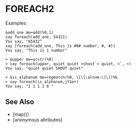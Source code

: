 # FOREACH2

  Examples:
```
&add_one me=add(%0,1)
say foreach(add_one, 54321)
You say, "65432"
say [foreach(add_one, This is #0# number, #, #)]
You say, "This is 1 number"
```

    > &upper me=ucstr(%0)
    > say foreach(upper, quiet quiet >shout`< quiet, >`, <)
    You say, "quiet quiet SHOUT quiet"

    > &is_alphanum me=regmatch(%0, \[\[:alnum:\]\])%b
    > say foreach(is_alphanum,jt1o+)
    You say, "1 1 1 1 0 "


## See Also
- [map()]
- [anonymous attributes]

